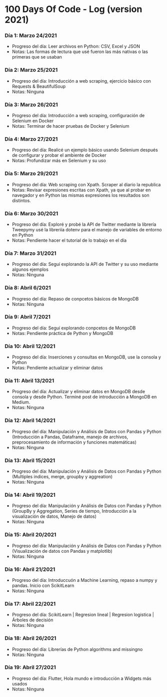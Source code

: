 # 100 Days Of Code - Log (version 2021)

### Día 1: Marzo 24/2021
- Progreso del día: Leer archivos en Python: CSV, Excel y JSON
- Notas: Las formas de lectura que usé fueron las más nativas o las primeras que se usaban

### Día 2: Marzo 25/2021
- Progreso del día: Introducción a web scraping, ejercicio básico con Requests & BeautifulSoup
- Notas: Ninguna

### Día 3: Marzo 26/2021
- Progreso del día: Introducción a web scraping, configuración de Selenium en Docker
- Notas: Terminar de hacer pruebas de Docker y Selenium

### Día 4: Marzo 27/2021
- Progreso del día: Realicé un ejemplo básico usando Selenium después de configurar y probar el ambiente de Docker
- Notas: Profundizar más en Selenium y su uso

### Día 5: Marzo 29/2021
- Progreso del día: Web scraping con Xpath. Scraper al diario la republica
- Notas: Revisar expresiones escritas con Xpath, ya que al probar en navegador y en Python las mismas expresiones los resultados son distintos.

### Día 6: Marzo 30/2021
- Progreso del día: Exploré y probé la API de Twitter mediante la librería Tweepymy usé la libreriía dotenv para el manejo de variables de entorno en Python
- Notas: Pendiente hacer el tutorial de lo trabajo en el día

### Día 7: Marzo 31/2021
- Progreso del día: Seguí explorando la API de Twitter y su uso mediante algunos ejemplos
- Notas: Ninguna

### Día 8: Abril 6/2021
- Progreso del día: Repaso de conpcetos básicos de MongoDB
- Notas: Ninguna

### Día 9: Abril 7/2021
- Progreso del día: Seguí explorando conpcetos de MongoDB
- Notas: Pendiente práctica de Python y MongoDB

### Día 10: Abril 12/2021
- Progreso del día: Inserciones y consultas en MongoDB, use la consola y Python
- Notas: Pendiente actualizar y eliminar datos

### Día 11: Abril 13/2021
- Progreso del día: Actualizar y eliminar datos en MongoDB desde consola y desde Python. Terminé post de introducción a MongoDB en Medium.
- Notas: Ninguna

### Día 12: Abril 14/2021
- Progreso del día: Manipulación y Análisis de Datos con Pandas y Python (Introducción a Pandas, Dataframe, manejo de archivos, preprocesamiento de información y funciones matemáticas)
- Notas: Ninguna

### Día 13: Abril 15/2021
- Progreso del día: Manipulación y Análisis de Datos con Pandas y Python (Multiples indices, merge, groupby y aggreation)
- Notas: Ninguna

### Día 14: Abril 19/2021
- Progreso del día: Manipulación y Análisis de Datos con Pandas y Python (GroupBy y Aggregation, Series de tiempo, Introducción a la visualización de datos, Manejo de datos)
- Notas: Ninguna

### Día 15: Abril 20/2021
- Progreso del día: Manipulación y Análisis de Datos con Pandas y Python (Visualización de datos con Pandas y matplotlib)
- Notas: Ninguna

### Día 16: Abril 21/2021
- Progreso del día: Introduccuón a Machine Learning, repaso a numpy y pandas. Inicio con ScikitLearn
- Notas: Ninguna

### Día 17: Abril 22/2021
- Progreso del día: ScikitLearn | Regresion lineal | Regresion logistica | Árboles de decisión
- Notas: Ninguna

### Día 18: Abril 26/2021
- Progreso del día: Librerías de Python algorithms and missingno
- Notas: Ninguna

### Día 19: Abril 27/2021
- Progreso del día: Flutter, Hola mundo e introducción a Widgets más usados
- Notas: Ninguna

